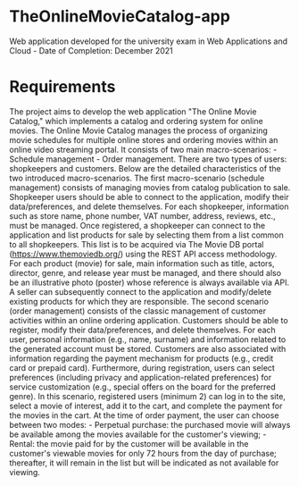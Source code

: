 # TheOnlineMovieCatalog-app
Web application developed for the university exam in Web Applications and Cloud - Date of Completion: December 2021


# Requirements

The project aims to develop the web application "The Online Movie Catalog," which implements a catalog and ordering system for online movies. The Online Movie Catalog manages the process of organizing movie schedules for multiple online stores and ordering movies within an online video streaming portal. It consists of two main macro-scenarios: - Schedule management - Order management. There are two types of users: shopkeepers and customers. Below are the detailed characteristics of the two introduced macro-scenarios. The first macro-scenario (schedule management) consists of managing movies from catalog publication to sale. Shopkeeper users should be able to connect to the application, modify their data/preferences, and delete themselves. For each shopkeeper, information such as store name, phone number, VAT number, address, reviews, etc., must be managed. Once registered, a shopkeeper can connect to the application and list products for sale by selecting them from a list common to all shopkeepers. This list is to be acquired via The Movie DB portal (https://www.themoviedb.org/) using the REST API access methodology. For each product (movie) for sale, main information such as title, actors, director, genre, and release year must be managed, and there should also be an illustrative photo (poster) whose reference is always available via API. A seller can subsequently connect to the application and modify/delete existing products for which they are responsible. The second scenario (order management) consists of the classic management of customer activities within an online ordering application. Customers should be able to register, modify their data/preferences, and delete themselves. For each user, personal information (e.g., name, surname) and information related to the generated account must be stored. Customers are also associated with information regarding the payment mechanism for products (e.g., credit card or prepaid card). Furthermore, during registration, users can select preferences (including privacy and application-related preferences) for service customization (e.g., special offers on the board for the preferred genre). In this scenario, registered users (minimum 2) can log in to the site, select a movie of interest, add it to the cart, and complete the payment for the movies in the cart. At the time of order payment, the user can choose between two modes: - Perpetual purchase: the purchased movie will always be available among the movies available for the customer's viewing; - Rental: the movie paid for by the customer will be available in the customer's viewable movies for only 72 hours from the day of purchase; thereafter, it will remain in the list but will be indicated as not available for viewing.
